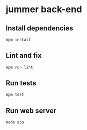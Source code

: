 # jummer back-end

## Install dependencies

```bash
npm install
```

## Lint and fix

```bash
npm run lint
```

## Run tests

```bash
npm test
```

## Run web server

```bash
node app
```
